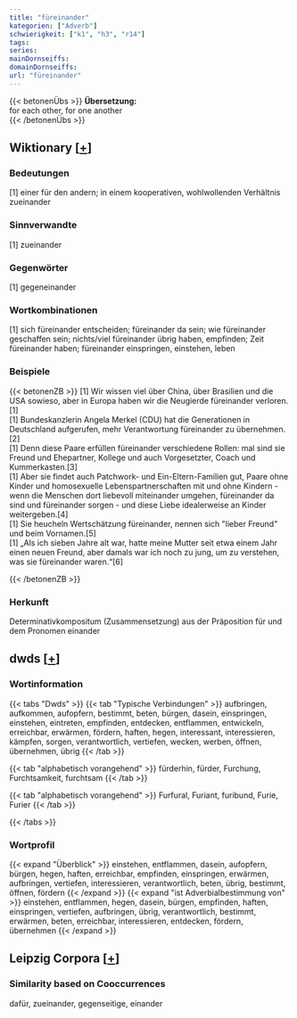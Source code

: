 ```yaml
---
title: "füreinander"
kategorien: ["Adverb"]
schwierigkeit: ["k1", "h3", "r14"]
tags:
series:
mainDornseiffs:
domainDornseiffs:
url: "füreinander"
---
```


{{< betonenÜbs >}}
**Übersetzung:**  
for each other, for one another  
{{< /betonenÜbs >}}

## Wiktionary [[+](https://de.wiktionary.org/wiki/füreinander)]

### Bedeutungen
[1] einer für den andern; in einem kooperativen, wohlwollenden Verhältnis zueinander  

### Sinnverwandte
[1] zueinander  

### Gegenwörter
[1] gegeneinander  

### Wortkombinationen
[1] sich füreinander entscheiden; füreinander da sein; wie füreinander geschaffen sein; nichts/viel füreinander übrig haben, empfinden; Zeit füreinander haben; füreinander einspringen, einstehen, leben  

### Beispiele
{{< betonenZB >}}
[1] Wir wissen viel über China, über Brasilien und die USA sowieso, aber in Europa haben wir die Neugierde füreinander verloren.[1]  
[1] Bundeskanzlerin Angela Merkel (CDU) hat die Generationen in Deutschland aufgerufen, mehr Verantwortung füreinander zu übernehmen.[2]  
[1] Denn diese Paare erfüllen füreinander verschiedene Rollen: mal sind sie Freund und Ehepartner, Kollege und auch Vorgesetzter, Coach und Kummerkasten.[3]  
[1] Aber sie findet auch Patchwork- und Ein-Eltern-Familien gut, Paare ohne Kinder und homosexuelle Lebenspartnerschaften mit und ohne Kindern - wenn die Menschen dort liebevoll miteinander umgehen, füreinander da sind und füreinander sorgen - und diese Liebe idealerweise an Kinder weitergeben.[4]  
[1]  Sie heucheln Wertschätzung füreinander, nennen sich "lieber Freund" und beim Vornamen.[5]  
[1] „Als ich sieben Jahre alt war, hatte meine Mutter seit etwa einem Jahr einen neuen Freund, aber damals war ich noch zu jung, um zu verstehen, was sie füreinander waren.“[6]  

{{< /betonenZB >}}
### Herkunft
Determinativkompositum (Zusammensetzung) aus der Präposition für und dem Pronomen einander  



## dwds [[+](https://www.dwds.de/wb/füreinander)]

### Wortinformation
{{< tabs "Dwds" >}}
{{< tab "Typische Verbindungen" >}}
aufbringen, aufkommen, aufopfern, bestimmt, beten, bürgen, dasein, einspringen, einstehen, eintreten, empfinden, entdecken, entflammen, entwickeln, erreichbar, erwärmen, fördern, haften, hegen, interessant, interessieren, kämpfen, sorgen, verantwortlich, vertiefen, wecken, werben, öffnen, übernehmen, übrig
{{< /tab >}}

{{< tab "alphabetisch vorangehend" >}}
fürderhin, fürder, Furchung, Furchtsamkeit, furchtsam
{{< /tab >}}

{{< tab "alphabetisch vorangehend" >}}
Furfural, Furiant, furibund, Furie, Furier
{{< /tab >}}

{{< /tabs >}}

### Wortprofil
{{< expand "Überblick" >}} einstehen, entflammen, dasein, aufopfern, bürgen, hegen, haften, erreichbar, empfinden, einspringen, erwärmen, aufbringen, vertiefen, interessieren, verantwortlich, beten, übrig, bestimmt, öffnen, fördern {{< /expand >}}
{{< expand "ist Adverbialbestimmung von" >}} einstehen, entflammen, hegen, dasein, bürgen, empfinden, haften, einspringen, vertiefen, aufbringen, übrig, verantwortlich, bestimmt, erwärmen, beten, erreichbar, interessieren, entdecken, fördern, übernehmen {{< /expand >}}

## Leipzig Corpora [[+](https://corpora.uni-leipzig.de/en/res?word=füreinander&corpusId=deu_newscrawl-public_2018)]


### Similarity based on Cooccurrences
dafür, zueinander, gegenseitige, einander

